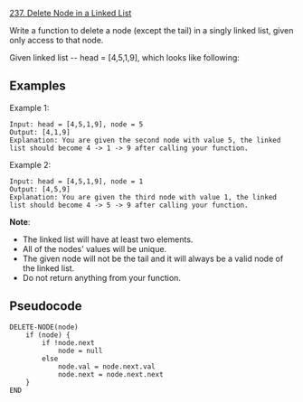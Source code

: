 [237. Delete Node in a Linked List](https://leetcode.com/problems/delete-node-in-a-linked-list/)

Write a function to delete a node (except the tail) in a singly linked list, given only access to that node.

Given linked list -- head = [4,5,1,9], which looks like following:

## Examples

Example 1:

```
Input: head = [4,5,1,9], node = 5
Output: [4,1,9]
Explanation: You are given the second node with value 5, the linked list should become 4 -> 1 -> 9 after calling your function.
```

Example 2:

```
Input: head = [4,5,1,9], node = 1
Output: [4,5,9]
Explanation: You are given the third node with value 1, the linked list should become 4 -> 5 -> 9 after calling your function.
```

**Note**:

-   The linked list will have at least two elements.
-   All of the nodes' values will be unique.
-   The given node will not be the tail and it will always be a valid node of the linked list.
-   Do not return anything from your function.

## Pseudocode

```
DELETE-NODE(node)
    if (node) {
        if !node.next
            node = null
        else
            node.val = node.next.val
            node.next = node.next.next
    }
END
```
